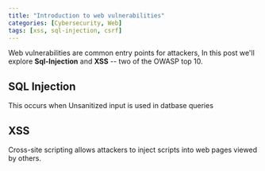 ```yaml
---
title: "Introduction to web vulnerabilities"
categories: [Cybersecurity, Web]
tags: [xss, sql-injection, csrf]
---
```


Web vulnerabilities are common entry points for attackers, In this post we'll explore **Sql-Injection** and **XSS** -- two of the OWASP top 10.

## SQL Injection 
This occurs when Unsanitized input is used in datbase queries

## XSS
Cross-site  scripting allows attackers to inject scripts into web pages viewed by others.
